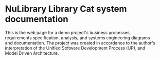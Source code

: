 NuLibrary Library Cat system documentation
==========================================

This is the web page for a demo project's business processes, requirements specification, analysis, and systems engineering diagrams and documentation. The project was created in accordance to the author's interpretation of the Unified Software Development Process (UP), and Model Driven Architecture.   